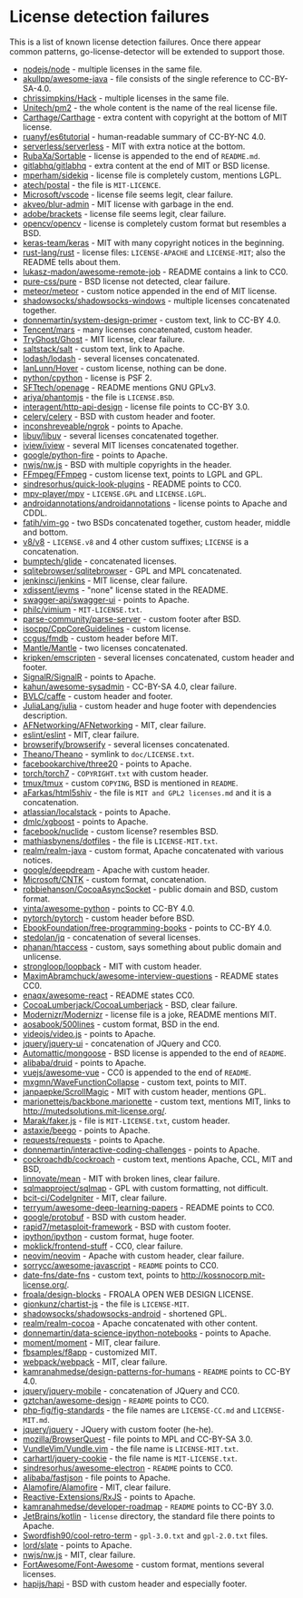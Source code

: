# License detection failures

This is a list of known license detection failures. Once there appear common patterns, go-license-detector
will be extended to support those.

* [nodejs/node](https://github.com/nodejs/node/blob/master/LICENSE) - multiple licenses in the same file.
* [akullpp/awesome-java](https://github.com/akullpp/awesome-java/blob/master/LICENSE.md) - file consists of the single reference to CC-BY-SA-4.0.
* [chrissimpkins/Hack](https://github.com/source-foundry/Hack/blob/master/LICENSE.md) - multiple licenses in the same file.
* [Unitech/pm2](https://github.com/Unitech/pm2/blob/master/LICENSE) - the whole content is the name of the real license file.
* [Carthage/Carthage](https://github.com/Carthage/Carthage/blob/master/LICENSE.md) - extra content with copyright at the bottom of MIT license.
* [ruanyf/es6tutorial](https://github.com/ruanyf/es6tutorial/blob/gh-pages/LICENSE) - human-readable summary of CC-BY-NC 4.0.
* [serverless/serverless](https://github.com/serverless/serverless/blob/master/LICENSE.txt) - MIT with extra notice at the bottom.
* [RubaXa/Sortable](https://github.com/RubaXa/Sortable) - license is appended to the end of `README.md`.
* [gitlabhq/gitlabhq](https://github.com/gitlabhq/gitlabhq/blob/master/LICENSE) - extra content at the end of MIT or BSD license.
* [mperham/sidekiq](https://github.com/mperham/sidekiq/blob/master/LICENSE) - license file is completely custom, mentions LGPL.
* [atech/postal](https://github.com/atech/postal) - the file is `MIT-LICENCE`.
* [Microsoft/vscode](https://github.com/Microsoft/vscode/blob/master/LICENSE.txt) - license file seems legit, clear failure.
* [akveo/blur-admin](https://github.com/akveo/blur-admin/blob/master/LICENSE.txt) - MIT license with garbage in the end.
* [adobe/brackets](https://github.com/adobe/brackets/blob/master/LICENSE) - license file seems legit, clear failure.
* [opencv/opencv](https://github.com/opencv/opencv/blob/master/LICENSE) - license is completely custom format but resembles a BSD.
* [keras-team/keras](https://github.com/keras-team/keras/blob/master/LICENSE) - MIT with many copyright notices in the beginning.
* [rust-lang/rust](https://github.com/rust-lang/rust) - license files: `LICENSE-APACHE` and `LICENSE-MIT`; also the README tells about them.
* [lukasz-madon/awesome-remote-job](https://github.com/lukasz-madon/awesome-remote-job) - README contains a link to CC0.
* [pure-css/pure](https://github.com/pure-css/pure/blob/master/LICENSE.md) - BSD license not detected, clear failure.
* [meteor/meteor](https://github.com/meteor/meteor/blob/devel/LICENSE) - custom notice appended in the end of MIT license.
* [shadowsocks/shadowsocks-windows](https://github.com/shadowsocks/shadowsocks-windows/blob/master/LICENSE.txt) - multiple licenses concatenated together.
* [donnemartin/system-design-primer](https://github.com/donnemartin/system-design-primer/blob/master/LICENSE.txt) - custom text, link to CC-BY 4.0.
* [Tencent/mars](https://github.com/Tencent/mars/blob/master/LICENSE) - many licenses concatenated, custom header.
* [TryGhost/Ghost](https://github.com/TryGhost/Ghost/blob/master/LICENSE) - MIT license, clear failure.
* [saltstack/salt](https://github.com/saltstack/salt/blob/develop/LICENSE) - custom text, link to Apache.
* [lodash/lodash](https://github.com/lodash/lodash/blob/master/LICENSE) - several licenses concatenated.
* [IanLunn/Hover](https://github.com/IanLunn/Hover/blob/master/license.txt) - custom license, nothing can be done.
* [python/cpython](https://github.com/python/cpython/blob/master/LICENSE) - license is PSF 2.
* [SFTtech/openage](https://github.com/SFTtech/openage) - README mentions GNU GPLv3.
* [ariya/phantomjs](https://github.com/ariya/phantomjs/blob/master/LICENSE.BSD) - the file is `LICENSE.BSD`.
* [interagent/http-api-design](https://github.com/interagent/http-api-design/blob/master/LICENSE.md) - license file points to CC-BY 3.0.
* [celery/celery](https://github.com/celery/celery/blob/master/LICENSE) - BSD with custom header and footer.
* [inconshreveable/ngrok](https://github.com/inconshreveable/ngrok/blob/master/LICENSE) - points to Apache.
* [libuv/libuv](https://github.com/libuv/libuv/blob/v1.x/LICENSE) - several licenses concatenated together.
* [iview/iview](https://github.com/iview/iview/blob/2.0/LICENSE) - several MIT licenses concatenated together.
* [google/python-fire](https://github.com/google/python-fire/blob/master/LICENSE) - points to Apache.
* [nwjs/nw.js](https://github.com/nwjs/nw.js/blob/nw28/LICENSE) - BSD with multiple copyrights in the header.
* [FFmpeg/FFmpeg](https://github.com/FFmpeg/FFmpeg/blob/master/LICENSE.md) - custom license text, points to LGPL and GPL.
* [sindresorhus/quick-look-plugins](https://github.com/sindresorhus/quick-look-plugins) - README points to CC0.
* [mpv-player/mpv](https://github.com/mpv-player/mpv) - `LICENSE.GPL` and `LICENSE.LGPL`.
* [androidannotations/androidannotations](https://github.com/androidannotations/androidannotations/blob/develop/LICENSE.txt) - license points to Apache and CDDL.
* [fatih/vim-go](https://github.com/fatih/vim-go/blob/master/LICENSE) - two BSDs concatenated together, custom header, middle and bottom. 
* [v8/v8](https://github.com/v8/v8) - `LICENSE.v8` and 4 other custom suffixes; `LICENSE` is a concatenation.
* [bumptech/glide](https://github.com/bumptech/glide/blob/master/LICENSE) - concatenated licenses.
* [sqlitebrowser/sqlitebrowser](https://github.com/sqlitebrowser/sqlitebrowser/blob/master/LICENSE) - GPL and MPL concatenated.
* [jenkinsci/jenkins](https://github.com/jenkinsci/jenkins/blob/master/LICENSE.txt) - MIT license, clear failure.
* [xdissent/ievms](https://github.com/xdissent/ievms) - "none" license stated in the README.
* [swagger-api/swagger-ui](https://github.com/swagger-api/swagger-ui/blob/master/LICENSE) - points to Apache.
* [philc/vimium](https://github.com/philc/vimium/blob/master/MIT-LICENSE.txt) - `MIT-LICENSE.txt`.
* [parse-community/parse-server](https://github.com/parse-community/parse-server/blob/master/LICENSE) - custom footer after BSD.
* [isocpp/CppCoreGuidelines](https://github.com/isocpp/CppCoreGuidelines/blob/master/LICENSE) - custom license.
* [ccgus/fmdb](https://github.com/ccgus/fmdb/blob/master/LICENSE.txt) - custom header before MIT.
* [Mantle/Mantle](https://github.com/Mantle/Mantle/blob/master/LICENSE.md) - two licenses concatenated.
* [kripken/emscripten](https://github.com/kripken/emscripten/blob/incoming/LICENSE) - several licenses concatenated, custom header and footer.
* [SignalR/SignalR](https://github.com/SignalR/SignalR/blob/dev/LICENSE.txt) - points to Apache.
* [kahun/awesome-sysadmin](https://github.com/kahun/awesome-sysadmin/blob/master/LICENSE.txt) - CC-BY-SA 4.0, clear failure.
* [BVLC/caffe](https://github.com/BVLC/caffe/blob/master/LICENSE) - custom header and footer.
* [JuliaLang/julia](https://github.com/JuliaLang/julia/blob/master/LICENSE.md) - custom header and huge footer with dependencies description.
* [AFNetworking/AFNetworking](https://github.com/AFNetworking/AFNetworking/blob/master/LICENSE) - MIT, clear failure.
* [eslint/eslint](https://github.com/eslint/eslint/blob/master/LICENSE) - MIT, clear failure.
* [browserify/browserify](https://github.com/browserify/browserify/blob/master/LICENSE) - several licenses concatenated.
* [Theano/Theano](https://github.com/Theano/Theano/blob/master/LICENSE.txt) - symlink to `doc/LICENSE.txt`.
* [facebookarchive/three20](https://github.com/facebookarchive/three20/blob/master/LICENSE) - points to Apache.
* [torch/torch7](https://github.com/torch/torch7/blob/master/COPYRIGHT.txt) - `COPYRIGHT.txt` with custom header.
* [tmux/tmux](https://github.com/tmux/tmux) - custom `COPYING`, BSD is mentioned in `README`.
* [aFarkas/html5shiv](https://github.com/aFarkas/html5shiv/blob/master/MIT%20and%20GPL2%20licenses.md) - the file is `MIT and GPL2 licenses.md` and it is a concatenation.
* [atlassian/localstack](https://github.com/atlassian/localstack/blob/master/LICENSE.txt) - points to Apache.
* [dmlc/xgboost](https://github.com/dmlc/xgboost/blob/master/LICENSE) - points to Apache.
* [facebook/nuclide](https://github.com/facebook/nuclide/blob/master/LICENSE) - custom license? resembles BSD.
* [mathiasbynens/dotfiles](https://github.com/mathiasbynens/dotfiles/blob/master/LICENSE-MIT.txt) - the file is `LICENSE-MIT.txt`.
* [realm/realm-java](https://github.com/realm/realm-java/blob/master/LICENSE) - custom format, Apache concatenated with various notices.
* [google/deepdream](https://github.com/google/deepdream/blob/master/LICENSE) - Apache with custom header.
* [Microsoft/CNTK](https://github.com/Microsoft/CNTK/blob/master/LICENSE.md) - custom format, concatenation.
* [robbiehanson/CocoaAsyncSocket](https://github.com/robbiehanson/CocoaAsyncSocket/blob/master/LICENSE.txt) - public domain and BSD, custom format.
* [vinta/awesome-python](https://github.com/vinta/awesome-python/blob/master/LICENSE) - points to CC-BY 4.0.
* [pytorch/pytorch](https://github.com/pytorch/pytorch/blob/master/LICENSE) - custom header before BSD.
* [EbookFoundation/free-programming-books](https://github.com/EbookFoundation/free-programming-books/blob/master/LICENSE) - points to CC-BY 4.0.
* [stedolan/jq](https://github.com/stedolan/jq/blob/master/COPYING) - concatenation of several licenses.
* [phanan/htaccess](https://github.com/phanan/htaccess/blob/master/LICENSE) - custom, says something about public domain and unlicense.
* [strongloop/loopback](https://github.com/strongloop/loopback/blob/master/LICENSE) - MIT with custom header.
* [MaximAbramchuck/awesome-interview-questions](https://github.com/MaximAbramchuck/awesome-interview-questions) - README states CC0.
* [enaqx/awesome-react](https://github.com/enaqx/awesome-react#license) - README states CC0.
* [CocoaLumberjack/CocoaLumberjack](https://github.com/CocoaLumberjack/CocoaLumberjack/blob/master/LICENSE.txt) - BSD, clear failure.
* [Modernizr/Modernizr](https://github.com/Modernizr/Modernizr) - license file is a joke, README mentions MIT.
* [aosabook/500lines](https://github.com/aosabook/500lines/blob/master/LICENSE.md) - custom format, BSD in the end.
* [videojs/video.js](https://github.com/videojs/video.js/blob/master/LICENSE) - points to Apache.
* [jquery/jquery-ui](https://github.com/jquery/jquery-ui/blob/master/LICENSE.txt) - concatenation of JQuery and CC0.
* [Automattic/mongoose](https://github.com/Automattic/mongoose) - BSD license is appended to the end of `README`.
* [alibaba/druid](https://github.com/alibaba/druid/blob/master/license.txt) - points to Apache.
* [vuejs/awesome-vue](https://github.com/vuejs/awesome-vue) - CC0 is appended to the end of `README`.
* [mxgmn/WaveFunctionCollapse](https://github.com/mxgmn/WaveFunctionCollapse/blob/master/LICENSE.md) - custom text, points to MIT.
* [janpaepke/ScrollMagic](https://github.com/janpaepke/ScrollMagic/blob/master/LICENSE.md) - MIT with custom header, mentions GPL.
* [marionettejs/backbone.marionette](https://github.com/marionettejs/backbone.marionette/blob/master/license.txt) - custom text, mentions MIT, links to http://mutedsolutions.mit-license.org/.
* [Marak/faker.js](https://github.com/Marak/faker.js/blob/master/MIT-LICENSE.txt) - file is `MIT-LICENSE.txt`, custom header.
* [astaxie/beego](https://github.com/astaxie/beego/blob/master/LICENSE) - points to Apache.
* [requests/requests](https://github.com/requests/requests/blob/master/LICENSE) - points to Apache.
* [donnemartin/interactive-coding-challenges](https://github.com/donnemartin/interactive-coding-challenges/blob/master/LICENSE) - points to Apache.
* [cockroachdb/cockroach](https://github.com/cockroachdb/cockroach/blob/master/LICENSE) - custom text, mentions Apache, CCL, MIT and BSD, 
* [linnovate/mean](https://github.com/linnovate/mean/blob/master/LICENSE) - MIT with broken lines, clear failure.
* [sqlmapproject/sqlmap](https://github.com/sqlmapproject/sqlmap/blob/master/LICENSE) - GPL with custom formatting, not difficult.
* [bcit-ci/CodeIgniter](https://github.com/bcit-ci/CodeIgniter/blob/develop/license.txt) - MIT, clear failure.
* [terryum/awesome-deep-learning-papers](https://github.com/terryum/awesome-deep-learning-papers) - README points to CC0.
* [google/protobuf](https://github.com/google/protobuf/blob/master/LICENSE) - BSD with custom header.
* [rapid7/metasploit-framework](https://github.com/rapid7/metasploit-framework/blob/master/COPYING) - BSD with custom footer.
* [ipython/ipython](https://github.com/ipython/ipython/blob/master/COPYING.rst) - custom format, huge footer.
* [moklick/frontend-stuff](https://github.com/moklick/frontend-stuff/blob/master/LICENSE) - CC0, clear failure.
* [neovim/neovim](https://github.com/neovim/neovim/blob/master/LICENSE) - Apache with custom header, clear failure.
* [sorrycc/awesome-javascript](https://github.com/sorrycc/awesome-javascript#license) - `README` points to CC0.
* [date-fns/date-fns](https://github.com/date-fns/date-fns/blob/master/LICENSE.md) - custom text, points to http://kossnocorp.mit-license.org/.
* [froala/design-blocks](https://github.com/froala/design-blocks/blob/dev/LICENSE) - FROALA OPEN WEB DESIGN LICENSE.
* [gionkunz/chartist-js](https://github.com/gionkunz/chartist-js/blob/develop/LICENSE-MIT) - the file is `LICENSE-MIT`.
* [shadowsocks/shadowsocks-android](https://github.com/shadowsocks/shadowsocks-android/blob/master/LICENSE) - shortened GPL.
* [realm/realm-cocoa](https://github.com/realm/realm-cocoa/blob/master/LICENSE) - Apache concatenated with other content.
* [donnemartin/data-science-ipython-notebooks](https://github.com/donnemartin/data-science-ipython-notebooks/blob/master/LICENSE) - points to Apache.
* [moment/moment](https://github.com/moment/moment/blob/develop/LICENSE) - MIT, clear failure.
* [fbsamples/f8app](https://github.com/fbsamples/f8app/blob/master/LICENSE) - customized MIT.
* [webpack/webpack](https://github.com/webpack/webpack/blob/master/LICENSE) - MIT, clear failure.
* [kamranahmedse/design-patterns-for-humans](https://github.com/kamranahmedse/design-patterns-for-humans#license) - `README` points to CC-BY 4.0.
* [jquery/jquery-mobile](https://github.com/jquery/jquery-mobile/blob/master/LICENSE.txt) - concatenation of JQuery and CC0.
* [gztchan/awesome-design](https://github.com/gztchan/awesome-design) - `README` points to CC0.
* [php-fig/fig-standards](https://github.com/php-fig/fig-standards) - the file names are `LICENSE-CC.md` and `LICENSE-MIT.md`.
* [jquery/jquery](https://github.com/jquery/jquery/blob/master/LICENSE.txt) - JQuery with custom footer (he-he).
* [mozilla/BrowserQuest](https://github.com/mozilla/BrowserQuest/blob/master/LICENSE) - file points to MPL and CC-BY-SA 3.0.
* [VundleVim/Vundle.vim](https://github.com/VundleVim/Vundle.vim/blob/master/LICENSE-MIT.txt) - the file name is `LICENSE-MIT.txt`.
* [carhartl/jquery-cookie](https://github.com/carhartl/jquery-cookie/blob/master/MIT-LICENSE.txt) - the file name is `MIT-LICENSE.txt`.
* [sindresorhus/awesome-electron](https://github.com/sindresorhus/awesome-electron) - `README` points to CC0.
* [alibaba/fastjson](https://github.com/alibaba/fastjson/blob/master/license.txt) - file points to Apache.
* [Alamofire/Alamofire](https://github.com/Alamofire/Alamofire/blob/master/LICENSE) - MIT, clear failure.
* [Reactive-Extensions/RxJS](https://github.com/Reactive-Extensions/RxJS/blob/master/license.txt) - points to Apache.
* [kamranahmedse/developer-roadmap](https://github.com/kamranahmedse/developer-roadmap) - `README` points to CC-BY 3.0.
* [JetBrains/kotlin](https://github.com/JetBrains/kotlin/tree/master/license) - `license` directory, the standard file there points to Apache.
* [Swordfish90/cool-retro-term](https://github.com/Swordfish90/cool-retro-term) - `gpl-3.0.txt` and `gpl-2.0.txt` files.
* [lord/slate](https://github.com/lord/slate/blob/master/LICENSE) - points to Apache.
* [nwjs/nw.js](https://github.com/nwjs/nw.js/blob/nw28/LICENSE) - MIT, clear failure.
* [FortAwesome/Font-Awesome](https://github.com/FortAwesome/Font-Awesome/blob/master/LICENSE.txt) - custom format, mentions several licenses.
* [hapijs/hapi](https://github.com/hapijs/hapi/blob/master/LICENSE) - BSD with custom header and especially footer.
